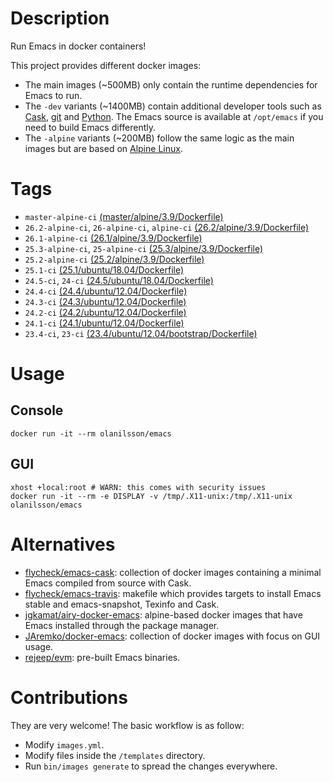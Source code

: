 # Description

Run Emacs in docker containers!

This project provides different docker images:

- The main images (~500MB) only contain the runtime dependencies for Emacs to run.
- The `-dev` variants (~1400MB) contain additional developer tools such as [Cask](https://cask.readthedocs.io),
  [git](https://git-scm.com) and [Python](https://www.python.org). The Emacs source is available at `/opt/emacs` if
  you need to build Emacs differently.
- The `-alpine` variants (~200MB) follow the same logic as the main images but are based on
  [Alpine Linux](https://alpinelinux.org).

# Tags

- `master-alpine-ci` [(master/alpine/3.9/Dockerfile)](https://github.com/snogge/docker-emacs/blob/master/master/alpine/3.9/Dockerfile)
- `26.2-alpine-ci`, `26-alpine-ci`, `alpine-ci` [(26.2/alpine/3.9/Dockerfile)](https://github.com/snogge/docker-emacs/blob/master/26.2/alpine/3.9/Dockerfile)
- `26.1-alpine-ci` [(26.1/alpine/3.9/Dockerfile)](https://github.com/snogge/docker-emacs/blob/master/26.1/alpine/3.9/Dockerfile)
- `25.3-alpine-ci`, `25-alpine-ci` [(25.3/alpine/3.9/Dockerfile)](https://github.com/snogge/docker-emacs/blob/master/25.3/alpine/3.9/Dockerfile)
- `25.2-alpine-ci` [(25.2/alpine/3.9/Dockerfile)](https://github.com/snogge/docker-emacs/blob/master/25.2/alpine/3.9/Dockerfile)
- `25.1-ci` [(25.1/ubuntu/18.04/Dockerfile)](https://github.com/snogge/docker-emacs/blob/master/25.1/ubuntu/18.04/Dockerfile)
- `24.5-ci`, `24-ci` [(24.5/ubuntu/18.04/Dockerfile)](https://github.com/snogge/docker-emacs/blob/master/24.5/ubuntu/18.04/Dockerfile)
- `24.4-ci` [(24.4/ubuntu/12.04/Dockerfile)](https://github.com/snogge/docker-emacs/blob/master/24.4/ubuntu/12.04/Dockerfile)
- `24.3-ci` [(24.3/ubuntu/12.04/Dockerfile)](https://github.com/snogge/docker-emacs/blob/master/24.3/ubuntu/12.04/Dockerfile)
- `24.2-ci` [(24.2/ubuntu/12.04/Dockerfile)](https://github.com/snogge/docker-emacs/blob/master/24.2/ubuntu/12.04/Dockerfile)
- `24.1-ci` [(24.1/ubuntu/12.04/Dockerfile)](https://github.com/snogge/docker-emacs/blob/master/24.1/ubuntu/12.04/Dockerfile)
- `23.4-ci`, `23-ci` [(23.4/ubuntu/12.04/bootstrap/Dockerfile)](https://github.com/snogge/docker-emacs/blob/master/23.4/ubuntu/12.04/bootstrap/Dockerfile)

# Usage

## Console

``` shell
docker run -it --rm olanilsson/emacs
```

## GUI

``` shell
xhost +local:root # WARN: this comes with security issues
docker run -it --rm -e DISPLAY -v /tmp/.X11-unix:/tmp/.X11-unix olanilsson/emacs
```

# Alternatives

- [flycheck/emacs-cask](https://hub.docker.com/r/flycheck/emacs-cask): collection of docker images containing a
  minimal Emacs compiled from source with Cask.
- [flycheck/emacs-travis](https://github.com/flycheck/emacs-travis): makefile which provides targets to
  install Emacs stable and emacs-snapshot, Texinfo and Cask.
- [jgkamat/airy-docker-emacs](https://github.com/jgkamat/airy-docker-emacs): alpine-based docker images that have
  Emacs installed through the package manager.
- [JAremko/docker-emacs](https://github.com/JAremko/docker-emacs): collection of docker images with focus on GUI usage.
- [rejeep/evm](https://github.com/rejeep/evm): pre-built Emacs binaries.

# Contributions

They are very welcome! The basic workflow is as follow:

- Modify `images.yml`.
- Modify files inside the `/templates` directory.
- Run `bin/images generate` to spread the changes everywhere.
